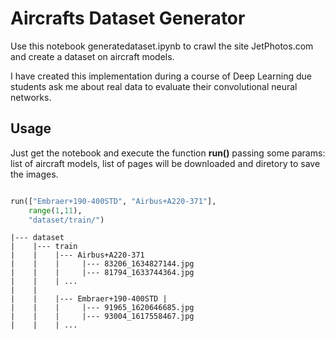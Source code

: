 # Aircrafts Dataset Generator

Use this notebook generatedataset.ipynb to crawl the site JetPhotos.com and create a dataset on aircraft models. 

I have created this implementation during a course of Deep Learning due students ask me about real data to evaluate their convolutional neural networks.


## Usage

Just get the notebook and execute the function **run()** passing some params: list of aircraft models, list of pages will be downloaded and diretory to save the images.

```py

run(["Embraer+190-400STD", "Airbus+A220-371"], 
    range(1,11), 
    "dataset/train/")

```

```
|--- dataset
|    |--- train
|    |    |--- Airbus+A220-371  
|    |    |     |--- 83206_1634827144.jpg
|    |    |     |--- 81794_1633744364.jpg
|    |    | ...
|    |
|    |    |--- Embraer+190-400STD |
|    |    |     |--- 91965_1620646685.jpg
|    |    |     |--- 93004_1617558467.jpg
|    |    | ...
                
```

